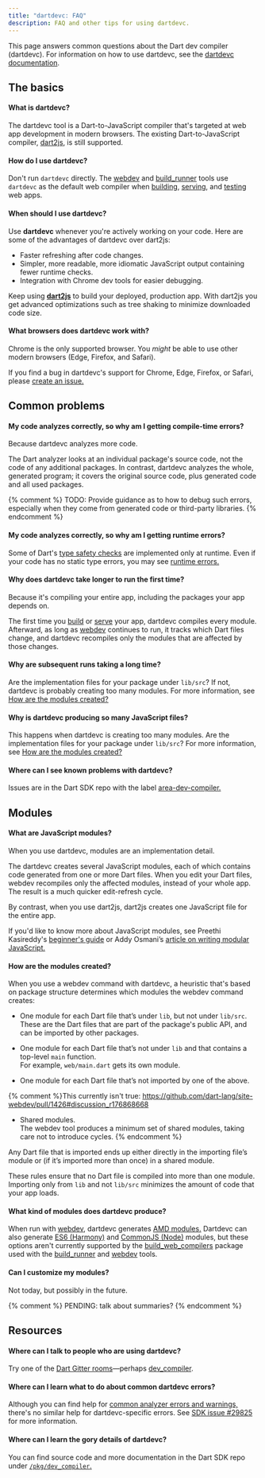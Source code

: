 ```yaml
---
title: "dartdevc: FAQ"
description: FAQ and other tips for using dartdevc.
---
```


This page answers common questions about the Dart dev compiler (dartdevc).
For information on how to use dartdevc, see the
[dartdevc documentation](/tools/dartdevc).

## The basics

#### What is dartdevc?

The dartdevc tool is a Dart-to-JavaScript compiler
that's targeted at web app development in modern browsers.
The existing Dart-to-JavaScript compiler, [dart2js][], is still supported.


#### How do I use dartdevc?

Don't run `dartdevc` directly. The [webdev][] and [build_runner][] tools use
`dartdevc` as the default web compiler when [building][build], [serving][serve],
and [testing][test] web apps.


#### When should I use dartdevc?

Use **dartdevc** whenever you're actively working on your code.
Here are some of the advantages of dartdevc over dart2js:

* Faster refreshing after code changes.
* Simpler, more readable, more idiomatic JavaScript output
  containing fewer runtime checks.
* Integration with Chrome dev tools for easier debugging.

Keep using **[dart2js][]** to build your deployed, production app.
With dart2js you get advanced optimizations such as
tree shaking to minimize downloaded code size.


#### What browsers does dartdevc work with?

Chrome is the only supported browser.
You _might_ be able to use other modern browsers
(Edge, Firefox, and Safari).

If you find a bug in dartdevc's support for Chrome, Edge, Firefox, or Safari, please
[create an issue.][dartdevc issue]


## Common problems

#### My code analyzes correctly, so why am I getting compile-time errors?

Because dartdevc analyzes more code.

The Dart analyzer looks at an individual package's source code,
not the code of any additional packages.
In contrast, dartdevc analyzes the whole, generated program;
it covers the original source code,
plus generated code and all used packages.

{% comment %}
TODO: Provide guidance as to how to debug such errors,
especially when they come from generated code or third-party libraries.
{% endcomment %}


#### My code analyzes correctly, so why am I getting runtime errors?

Some of Dart's [type safety checks][] are implemented only at runtime.
Even if your code has no static type errors, you may see [runtime errors.][runtime errors]


#### Why does dartdevc take longer to run the first time?

Because it's compiling your entire app,
including the packages your app depends on.

The first time you [build][] or [serve][] your app,
dartdevc compiles every module.
Afterward, as long as [webdev][] continues to run,
it tracks which Dart files change,
and dartdevc recompiles only the modules that are affected by those changes.


#### Why are subsequent runs taking a long time?

Are the implementation files for your package under `lib/src`?
If not, dartdevc is probably creating too many modules.
For more information, see
[How are the modules created?](#how-are-the-modules-created)


#### Why is dartdevc producing so many JavaScript files?

This happens when dartdevc is creating too many modules.
Are the implementation files for your package under `lib/src`?
For more information, see
[How are the modules created?](#how-are-the-modules-created)


#### Where can I see known problems with dartdevc?

Issues are in the Dart SDK repo
with the label [area-dev-compiler.](https://github.com/dart-lang/sdk/issues?q=is%3Aissue%20is%3Aopen%20label%3Aarea-dev-compiler)


## Modules

#### What are JavaScript modules?

When you use dartdevc, modules are an implementation detail.

The dartdevc creates several JavaScript modules,
each of which contains code generated from one or more Dart files.
When you edit your Dart files,
webdev recompiles only the affected modules, instead of your whole app.
The result is a much quicker edit-refresh cycle.

By contrast, when you use dart2js,
dart2js creates one JavaScript file for the entire app.

If you'd like to know more about JavaScript modules,
see Preethi Kasireddy's
[beginner's guide](https://medium.freecodecamp.org/javascript-modules-a-beginner-s-guide-783f7d7a5fcc) or
Addy Osmani’s
[article on writing modular JavaScript.](https://addyosmani.com/writing-modular-js/)


#### How are the modules created?

When you use a webdev command with dartdevc,
a heuristic that's based on package structure
determines which modules the webdev command creates:

* One module for each Dart file that’s under `lib`, but not under `lib/src`. <br>
  These are the Dart files that are part of the package's public API,
  and can be imported by other packages.

* One module for each Dart file that’s not under `lib` and
  that contains a top-level `main` function. <br>
  For example, `web/main.dart` gets its own module.

* One module for each Dart file that’s not imported by one of the above.

{% comment %}This currently isn't true: https://github.com/dart-lang/site-webdev/pull/1426#discussion_r176868668
* Shared modules. <br>
  The webdev tool produces a minimum set of shared modules,
  taking care not to introduce cycles.
{% endcomment %}

Any Dart file that is imported ends up either
directly in the importing file’s module
or (if it’s imported more than once) in a shared module.

These rules ensure that no Dart file is compiled into more than one module.
Importing only from `lib` and not `lib/src`
minimizes the amount of code that your app loads.


#### What kind of modules does dartdevc produce?

When run with [webdev][], dartdevc generates
[AMD modules.](https://github.com/amdjs/amdjs-api/blob/master/AMD.md#amd)
Dartdevc can also generate
[ES6 (Harmony)](https://developer.mozilla.org/en-US/docs/Web/JavaScript/Reference/Statements/import) and
[CommonJS (Node)](https://nodejs.org/docs/latest/api/modules.html#modules_modules)
modules, but these options aren't currently supported by the
[build_web_compilers][] package used with the [build_runner][] and [webdev][] tools.


#### Can I customize my modules?

Not today, but possibly in the future.


{% comment %}
PENDING: talk about summaries?
{% endcomment %}

## Resources

#### Where can I talk to people who are using dartdevc?

Try one of the [Dart Gitter rooms](https://gitter.im/dart-lang/home)—perhaps
[dev_compiler](https://gitter.im/dart-lang/dev_compiler).


#### Where can I learn what to do about common dartdevc errors?

Although you can find help for
[common analyzer errors and warnings,]({{site.dartlang}}/guides/language/sound-problems#common-errors-and-warnings)
there's no similar help for dartdevc-specific errors.
See [SDK issue #29825](https://github.com/dart-lang/sdk/issues/29825)
for more information.


#### Where can I learn the gory details of dartdevc?

You can find source code and more documentation in the Dart SDK repo under
[`/pkg/dev_compiler`.](https://github.com/dart-lang/sdk/tree/master/pkg/dev_compiler)

[build]: /tools/webdev#build
[build_runner]: /tools/build_runner
[build_web_compilers]: https://github.com/dart-lang/build/tree/master/build_web_compilers
[dart2js]: /tools/dart2js
[dartdevc issue]: https://github.com/dart-lang/sdk/issues/new?title=[dartdevc]%20
[runtime errors]: https://www.dartlang.org/guides/language/sound-problems#runtime-errors
[serve]: /tools/webdev#serve
[test]: /tools/build_runner#test
[type safety checks]: https://www.dartlang.org/guides/language/sound-dart
[webdev]: /tools/webdev
